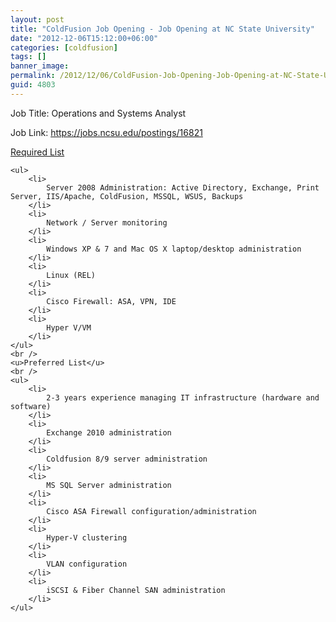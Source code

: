 ```yaml
---
layout: post
title: "ColdFusion Job Opening - Job Opening at NC State University"
date: "2012-12-06T15:12:00+06:00"
categories: [coldfusion]
tags: []
banner_image: 
permalink: /2012/12/06/ColdFusion-Job-Opening-Job-Opening-at-NC-State-University
guid: 4803
---
```


Job Title: Operations and Systems Analyst

Job Link: <a href="https://jobs.ncsu.edu/postings/16821">https://jobs.ncsu.edu/postings/16821</a>

<u>Required List</u>

    <ul>
        <li>
            Server 2008 Administration: Active Directory, Exchange, Print Server, IIS/Apache, ColdFusion, MSSQL, WSUS, Backups
        </li>
        <li>
            Network / Server monitoring
        </li>
        <li>
            Windows XP & 7 and Mac OS X laptop/desktop administration
        </li>
        <li>
            Linux (REL)
        </li>
        <li>
            Cisco Firewall: ASA, VPN, IDE
        </li>
        <li>
            Hyper V/VM
        </li>
    </ul>
    <br />
    <u>Preferred List</u>
    <br />
    <ul>
        <li>
            2-3 years experience managing IT infrastructure (hardware and software)
        </li>
        <li>
            Exchange 2010 administration
        </li>
        <li>
            Coldfusion 8/9 server administration
        </li>
        <li>
            MS SQL Server administration
        </li>
        <li>
            Cisco ASA Firewall configuration/administration
        </li>
        <li>
            Hyper-V clustering
        </li>
        <li>
            VLAN configuration
        </li>
        <li>
            iSCSI & Fiber Channel SAN administration
        </li>
    </ul>